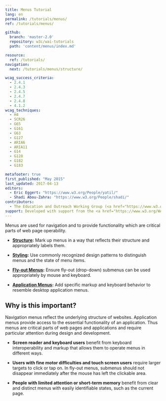 ```yaml
---
title: Menus Tutorial
lang: en
permalink: /tutorials/menus/
ref: /tutorials/menus/

github:
  branch: 'master-2.0'
  repository: w3c/wai-tutorials
  path: 'content/menus/index.md'

resource:
  ref: /tutorials/
navigation:
  next: /tutorials/menus/structure/

wcag_success_criteria:
  - 2.4.1
  - 2.4.3
  - 2.4.5
  - 2.4.7
  - 2.4.8
  - 4.1.2
wcag_techniques:
  - H4
  - SCR26
  - G65
  - G161
  - G63
  - G127
  - ARIA6
  - ARIA11
  - G14
  - G128
  - G182
  - G183

metafooter: true
first_published: "May 2015"
last_updated: 2017-04-13
editors:
  - Eric Eggert: "https://www.w3.org/People/yatil/"
  - Shadi Abou-Zahra: "https://www.w3.org/People/shadi/"
contributors:
  - The Education and Outreach Working Group (<a href="https://www.w3.org/WAI/EO/">EOWG</a>)
support: Developed with support from the <a href="https://www.w3.org/WAI/ACT/">WAI-ACT project</a>, co-funded by the <strong>European Commission <abbr title="Information Society Technologies">IST</abbr> Programme</strong>.
---
```

Menus are used for navigation and to provide functionality which are critical parts of web page operability.

* **[Structure](/tutorials/menus/structure/):** Mark up menus in a way that reflects their structure and appropriately labels them.

* **[Styling](/tutorials/menus/styling/):** Use commonly recognized design patterns to distinguish menus and the state of menu items.

* **[Fly-out Menus](/tutorials/menus/flyout/):** Ensure fly-out (drop-down) submenus can be used appropriately by mouse and keyboard.

* **[Application Menus](/tutorials/menus/application-menus/):** Add specific markup and keyboard behavior to resemble desktop application menus.

## Why is this important?

Navigation menus reflect the underlying structure of websites. Application menus provide access to the essential functionality of an application. Thus menus are critical parts of web pages and applications and require particular attention during design and development.

* **Screen reader and keyboard users** benefit from keyboard interoperability and markup that allows them to operate menus in different ways.

* **Users with fine motor difficulties and touch screen users** require larger targets to click or tap on. In fly-out menus, submenus should not disappear immediately after the mouse has left the clickable area.

* **People with limited attention or short-term memory** benefit from clear and distinct menus with easily identifiable states, such as the current page.
